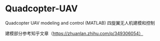 # Quadcopter-UAV
Quadcopter UAV modeling and control (MATLAB) 四旋翼无人机建模和控制

建模部分参考知乎文章（https://zhuanlan.zhihu.com/p/349306054）
